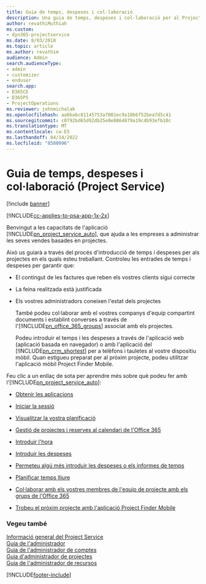 ```yaml
---
title: Guia de temps, despeses i col·laboració
description: Una guia de temps, despeses i col·laboració per al Project Service
author: revathiMuthiah
ms.custom:
- dyn365-projectservice
ms.date: 8/03/2018
ms.topic: article
ms.author: revathim
audience: Admin
search.audienceType:
- admin
- customizer
- enduser
search.app:
- D365CE
- D365PS
- ProjectOperations
ms.reviewer: johnmichalak
ms.openlocfilehash: aa6babc81145753a7081ec9a18b6f52bea7d5c41
ms.sourcegitcommit: c0792bd65d92db25e0e8864879a19c4b93efb10c
ms.translationtype: MT
ms.contentlocale: ca-ES
ms.lasthandoff: 04/14/2022
ms.locfileid: "8580996"
---
```

# <a name="time-expense-and-collaboration-guide-project-service"></a>Guia de temps, despeses i col·laboració (Project Service)

[!include [banner](../includes/psa-now-project-operations.md)]

[!INCLUDE[cc-applies-to-psa-app-1x-2x](../includes/cc-applies-to-psa-app-1x-2x.md)]

Benvingut a les capacitats de l'aplicació [!INCLUDE[pn_project_service_auto](../includes/pn-project-service-auto.md)], que ajuda a les empreses a administrar les seves vendes basades en projectes. 
  
 Això us guiarà a través del procés d'introducció de temps i despeses per als projectes en els quals esteu treballant. Controleu les entrades de temps i despeses per garantir que:  
  
- El contingut de les factures que reben els vostres clients sigui correcte  
  
- La feina realitzada està justificada  
  
- Els vostres administradors coneixen l'estat dels projectes  
  
  També podeu col·laborar amb el vostres companys d'equip compartint documents i establint converses a través de l'[!INCLUDE[pn_office_365_groups](../includes/pn-office-365-groups.md)] associat amb els projectes.  
  
  Podeu introduir el temps i les despeses a través de l'aplicació web (aplicació basada en navegador) o amb l'aplicació del [!INCLUDE[pn_crm_shortest](../includes/pn-crm-shortest.md)] per a telèfons i tauletes al vostre dispositiu mòbil. Quan estigueu preparat per al pròxim projecte, podeu utilitzar l'aplicació mòbil Project Finder Mobile.  
  
Feu clic a un enllaç de sota per aprendre més sobre què podeu fer amb l'[!INCLUDE[pn_project_service_auto](../includes/pn-project-service-auto.md)]:  
  
-   [Obtenir les aplicacions](../psa/get-apps.md)  
  
-   [Iniciar la sessió](../psa/sign-in.md)  
  
-   [Visualitzar la vostra planificació](../psa/view-schedule.md)  
  
-   [Gestió de projectes i reserves al calendari de l'Office 365](../psa/manage-project-bookings-office-365-calendar.md)  
  
-   [Introduir l'hora](../psa/enter-time.md)  
  
-   [Introduir les despeses](../psa/enter-expenses.md)  
  
-   [Permeteu algú més introduir les despeses o els informes de temps](../psa/allow-someone-else-enter-time-entry-expense.md)  
  
-   [Planificar temps lliure](../psa/schedule-time-off.md)  
  
-   [Col·laborar amb els vostres membres de l'equip de projecte amb els grups de l'Office 365](../psa/collaborate-project-team-members-office-365-groups.md)  
  
-   [Trobeu el pròxim projecte amb l'aplicació Project Finder Mobile](../psa/find-next-project-finder-mobile-app.md)  
  
### <a name="see-also"></a>Vegeu també  
 [Informació general del Project Service](../psa/overview.md)   
 [Guia de l'administrador](../psa/admin-guide.md)   
 [Guia de l'administrador de comptes](../psa/account-manager-guide.md)   
 [Guia d'administrador de projectes](../psa/project-manager-guide.md)   
 [Guia de l'administrador de recursos](../psa/resource-manager-guide.md)   


[!INCLUDE[footer-include](../includes/footer-banner.md)]
